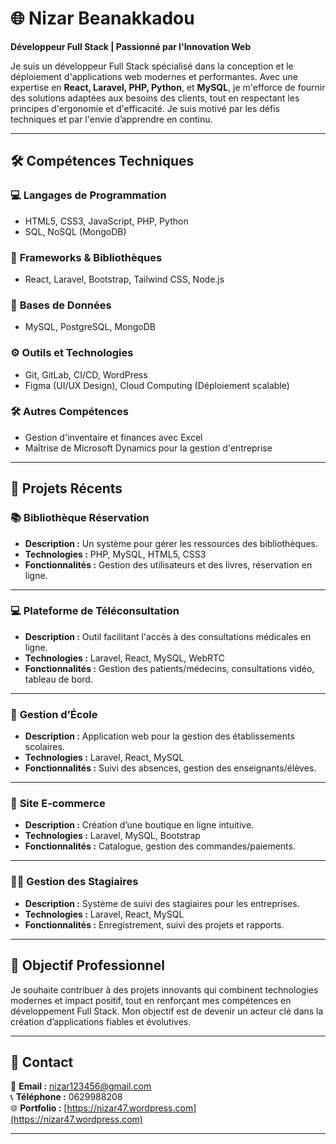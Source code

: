 

# 🌐 **Nizar Beanakkadou**

**Développeur Full Stack | Passionné par l'Innovation Web**

Je suis un développeur Full Stack spécialisé dans la conception et le déploiement d'applications web modernes et performantes. Avec une expertise en **React, Laravel, PHP, Python**, et **MySQL**, je m'efforce de fournir des solutions adaptées aux besoins des clients, tout en respectant les principes d'ergonomie et d'efficacité. Je suis motivé par les défis techniques et par l'envie d’apprendre en continu.

---

## 🛠 **Compétences Techniques**

### 💻 **Langages de Programmation**
- HTML5, CSS3, JavaScript, PHP, Python
- SQL, NoSQL (MongoDB)

### 🔧 **Frameworks & Bibliothèques**
- React, Laravel, Bootstrap, Tailwind CSS, Node.js

### 💾 **Bases de Données**
- MySQL, PostgreSQL, MongoDB

### ⚙️ **Outils et Technologies**
- Git, GitLab, CI/CD, WordPress
- Figma (UI/UX Design), Cloud Computing (Déploiement scalable)

### 🛠 **Autres Compétences**
- Gestion d'inventaire et finances avec Excel
- Maîtrise de Microsoft Dynamics pour la gestion d'entreprise

---

## 🚀 **Projets Récents**

### 📚 **Bibliothèque Réservation**
- **Description :** Un système pour gérer les ressources des bibliothèques.
- **Technologies :** PHP, MySQL, HTML5, CSS3
- **Fonctionnalités :** Gestion des utilisateurs et des livres, réservation en ligne.

---

### 💻 **Plateforme de Téléconsultation**
- **Description :** Outil facilitant l'accès à des consultations médicales en ligne.
- **Technologies :** Laravel, React, MySQL, WebRTC
- **Fonctionnalités :** Gestion des patients/médecins, consultations vidéo, tableau de bord.

---

### 🏫 **Gestion d’École**
- **Description :** Application web pour la gestion des établissements scolaires.
- **Technologies :** Laravel, React, MySQL
- **Fonctionnalités :** Suivi des absences, gestion des enseignants/élèves.

---

### 🛒 **Site E-commerce**
- **Description :** Création d’une boutique en ligne intuitive.
- **Technologies :** Laravel, MySQL, Bootstrap
- **Fonctionnalités :** Catalogue, gestion des commandes/paiements.

---

### 👩‍🎓 **Gestion des Stagiaires**
- **Description :** Système de suivi des stagiaires pour les entreprises.
- **Technologies :** Laravel, React, MySQL
- **Fonctionnalités :** Enregistrement, suivi des projets et rapports.

---

## 🎯 **Objectif Professionnel**

Je souhaite contribuer à des projets innovants qui combinent technologies modernes et impact positif, tout en renforçant mes compétences en développement Full Stack. Mon objectif est de devenir un acteur clé dans la création d’applications fiables et évolutives.

---

## 🤝 **Contact**

📧 **Email :** [nizar123456@gmail.com](mailto:nizar123456@gmail.com)  
📞 **Téléphone :** 0629988208  
🌐 **Portfolio :** [https://nizar47.wordpress.com](https://nizar47.wordpress.com)  

---
